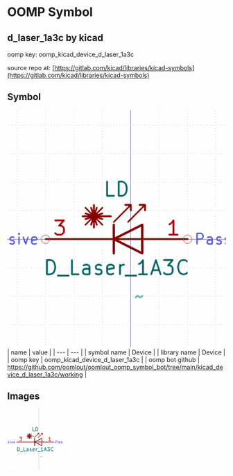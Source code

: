 # OOMP Symbol  
## d_laser_1a3c  by kicad  
  
oomp key: oomp_kicad_device_d_laser_1a3c  
  
source repo at: [https://gitlab.com/kicad/libraries/kicad-symbols](https://gitlab.com/kicad/libraries/kicad-symbols)  
## Symbol  
  
[![working.png](working_600.png)](working.png)  
| name | value | 
| --- | --- | 
| symbol name | Device | 
| library name | Device | 
| oomp key | oomp_kicad_device_d_laser_1a3c | 
| oomp bot github | https://github.com/oomlout/oomlout_oomp_symbol_bot/tree/main/kicad_device_d_laser_1a3c/working | 
## Images  
  
[![working.png](working_140.png)](working.png)  
